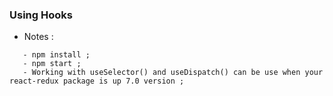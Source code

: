 ### Using Hooks 


* Notes :

```
   - npm install ;
   - npm start ;
   - Working with useSelector() and useDispatch() can be use when your react-redux package is up 7.0 version ;

```
